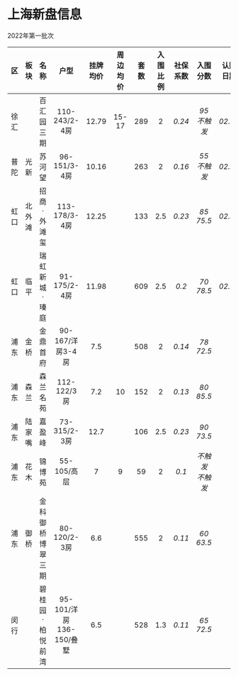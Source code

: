 # 上海新盘信息

2022年第一批次

| 区 | 板块 | 名称 | 户型 | 挂牌<br>均价 | 周边<br>均价 | 套数 | 入围<br>比例 | 社保<br>系数 | 入围<br>分数 | 认购<br>日期 | 开盘<br>日期 |
| :-: | :-: | :-: | :-: | :-: | :-: | :-: | :-: | :-: | :-: | :-: | :-: |
| 徐汇 |  | 百汇园三期 | 110-243/2-4房 | 12.79 | 15-17 | 289 | 2 | *0.24* | *95<br>不触发* | *02.22* |  |
| 普陀 | 光新 | 苏河望 | 96-151/3-4房 | 10.16 |  | 263 | 2 | *0.16* | *55<br>不触发* | *02.21* |  |
| 虹口 | 北外滩 | 招商·外滩玺 | 113-178/3-4房 | 12.25 |  | 133 | 2.5 | *0.23* | *85<br>75.5* | *02.23* |  |
| 虹口 | 临平 | 瑞虹新城·瑧庭 | 91-175/2-4房 | 11.98 |  | 609 | 2.5 | *0.2* | *70<br>78.5* | *02.18* |  |
| 浦东 | 金桥 | 金鼎首府 | 90-167/洋房3-4房 | 7.5 |  | 508 | 2 | *0.14* | *78<br>72.5* |  |  |
| 浦东 | 森兰 | 森兰名苑 | 112-122/3房 | 7.2 | 10 | 152 | 2 | *0.13* | *80<br>85.5* |  |  |
| 浦东 | 陆家嘴 | 嘉盈峰 | 73-315/2-3房 | 12.7 |  | 106 | 2.5 | *0.23* | *90<br>73.5* |  |  |
| 浦东 | 花木 | 锦博苑 | 55-105/高层 | 7 | 9 | 59 | 2 | *0.1* | *不触发<br>不触发* |  |  |
| 浦东 | 御桥 | 金科御桥博翠三期 | 80-120/2-3房 | 6.6 |  | 555 | 2 | *0.11* | *60<br>63.5* |  |  |
| 闵行 |  | 碧桂园·柏悦前湾 | 95-101/洋房<br>136-150/叠墅 | 6.5 |  | 528 | 1.3 | *0.11* | *65<br>72.5* |  |  |
